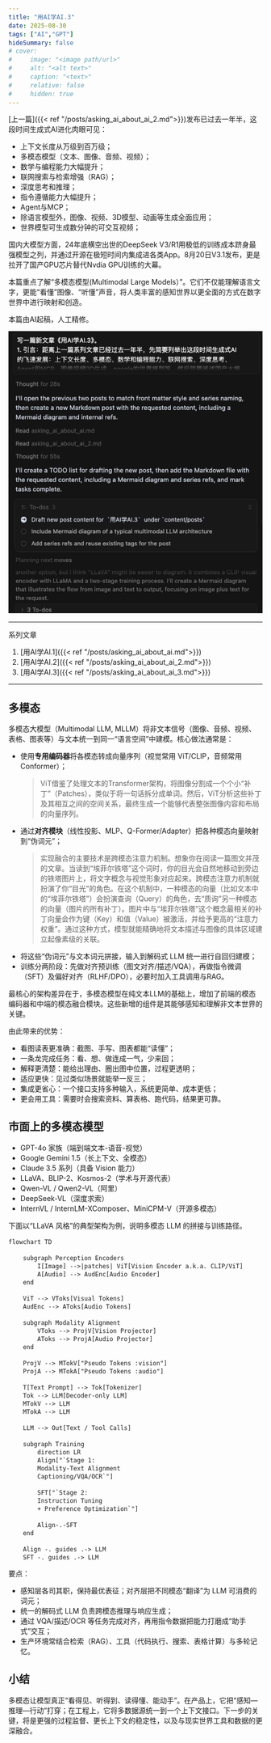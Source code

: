 ```yaml
---
title: "用AI学AI.3"
date: 2025-08-30
tags: ["AI","GPT"]
hideSummary: false
# cover:
#     image: "<image path/url>"
#     alt: "<alt text>"
#     caption: "<text>"
#     relative: false
#     hidden: true
---
```


[上一篇]({{< ref "/posts/asking_ai_about_ai_2.md">}})发布已过去一年半，这段时间生成式AI进化肉眼可见：
- 上下文长度从万级到百万级；
- 多模态模型（文本、图像、音频、视频）；
- 数学与编程能力大幅提升；
- 联网搜索与检索增强（RAG）；
- 深度思考和推理；
- 指令遵循能力大幅提升；
- Agent与MCP；
- 除语言模型外，图像、视频、3D模型、动画等生成全面应用；
- 世界模型可生成数分钟的可交互视频；

国内大模型方面，24年底横空出世的DeepSeek V3/R1用极低的训练成本跻身最强模型之列，并通过开源在极短时间内集成进各类App。8月20日V3.1发布，更是拉开了国产GPU芯片替代Nvdia GPU训练的大幕。

本篇重点了解“多模态模型(Multimodal Large Models）”。它们不仅能理解语言文字，更能“看懂”图像、“听懂”声音，将人类丰富的感知世界以更全面的方式在数字世界中进行映射和创造。

本篇由AI起稿，人工精修。

![the_prompt](/asking_ai_about_ai_3/the_prompt.png)


---
系列文章
1. [用AI学AI.1]({{< ref "/posts/asking_ai_about_ai.md">}})
2. [用AI学AI.2]({{< ref "/posts/asking_ai_about_ai_2.md">}})
3. [用AI学AI.3]({{< ref "/posts/asking_ai_about_ai_3.md">}})

---

## 多模态

多模态大模型（Multimodal LLM, MLLM）将非文本信号（图像、音频、视频、表格、图表等）与文本统一到同一“语言空间”中建模。核心做法通常是：
- 使用**专用编码器**将各模态转成向量序列（视觉常用 ViT/CLIP，音频常用 Conformer）；
    > ViT借鉴了处理文本的Transformer架构，将图像分割成一个个小“补丁”（Patches），类似于将一句话拆分成单词。然后，ViT分析这些补丁及其相互之间的空间关系，最终生成一个能够代表整张图像内容和布局的向量序列。
- 通过**对齐模块**（线性投影、MLP、Q-Former/Adapter）把各种模态向量映射到“伪词元”；
    > 实现融合的主要技术是跨模态注意力机制。想象你在阅读一篇图文并茂的文章。当读到“埃菲尔铁塔”这个词时，你的目光会自然地移动到旁边的铁塔图片上，将文字概念与视觉形象对应起来。跨模态注意力机制就扮演了你“目光”的角色。在这个机制中，一种模态的向量（比如文本中的“埃菲尔铁塔”）会扮演查询（Query）的角色，去“质询”另一种模态的向量（图片的所有补丁）。图片中与“埃菲尔铁塔”这个概念最相关的补丁向量会作为键（Key）和值（Value）被激活，并给予更高的“注意力权重”。通过这种方式，模型就能精确地将文本描述与图像的具体区域建立起像素级的关联。
- 将这些“伪词元”与文本词元拼接，输入到解码式 LLM 统一进行自回归建模；
- 训练分两阶段：先做对齐预训练（图文对齐/描述/VQA），再做指令微调（SFT）及偏好对齐（RLHF/DPO），必要时加入工具调用与RAG。

最核心的架构差异在于，多模态模型在纯文本LLM的基础上，增加了前端的模态编码器和中端的模态融合模块。这些新增的组件是其能够感知和理解非文本世界的关键。

由此带来的优势：
- 看图读表更准确：截图、手写、图表都能“读懂”；
- 一条龙完成任务：看、想、做连成一气，少来回；
- 解释更清楚：能给出理由、圈出图中位置，过程更透明；
- 适应更快：见过类似场景就能举一反三；
- 集成更省心：一个接口支持多种输入，系统更简单、成本更低；
- 更会用工具：需要时会搜索资料、算表格、跑代码，结果更可靠。

## 市面上的多模态模型

- GPT-4o 家族（端到端文本-语音-视觉）
- Google Gemini 1.5（长上下文、全模态）
- Claude 3.5 系列（具备 Vision 能力）
- LLaVA、BLIP-2、Kosmos-2（学术与开源代表）
- Qwen-VL / Qwen2-VL（阿里）
- DeepSeek-VL（深度求索）
- InternVL / InternLM-XComposer、MiniCPM-V（开源多模态）

下面以“LLaVA 风格”的典型架构为例，说明多模态 LLM 的拼接与训练路径。


```mermaid
flowchart TD

    subgraph Perception Encoders
        I[Image] -->|patches| ViT[Vision Encoder a.k.a. CLIP/ViT]
        A[Audio] --> AudEnc[Audio Encoder]
    end

    ViT --> VToks[Visual Tokens]
    AudEnc --> AToks[Audio Tokens]

    subgraph Modality Alignment
        VToks --> ProjV[Vision Projector]
        AToks --> ProjA[Audio Projector]
    end

    ProjV --> MTokV["Pseudo Tokens :vision"]
    ProjA --> MTokA["Pseudo Tokens :audio"]

    T[Text Prompt] --> Tok[Tokenizer]
    Tok --> LLM[Decoder-only LLM]
    MTokV --> LLM
    MTokA --> LLM

    LLM --> Out[Text / Tool Calls]

    subgraph Training
        direction LR
        Align["`Stage 1: 
        Modality-Text Alignment
        Captioning/VQA/OCR`"]

        SFT["`Stage 2: 
        Instruction Tuning
        + Preference Optimization`"]

        Align-.-SFT
    end

    Align -. guides .-> LLM
    SFT -. guides .-> LLM
```

要点：
- 感知层各司其职，保持最优表征；对齐层把不同模态“翻译”为 LLM 可消费的词元；
- 统一的解码式 LLM 负责跨模态推理与响应生成；
- 通过 VQA/描述/OCR 等任务完成对齐，再用指令数据把能力打磨成“助手式”交互；
- 生产环境常结合检索（RAG）、工具（代码执行、搜索、表格计算）与多轮记忆。

## 小结

多模态让模型真正“看得见、听得到、读得懂、能动手”。在产品上，它把“感知—推理—行动”打穿；在工程上，它将多数据源统一到一个上下文接口。下一步的关键，将是更强的过程监督、更长上下文的稳定性，以及与现实世界工具和数据的更深融合。


